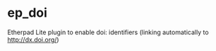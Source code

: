 ep_doi
======

Etherpad Lite plugin to enable doi: identifiers (linking automatically to http://dx.doi.org/)